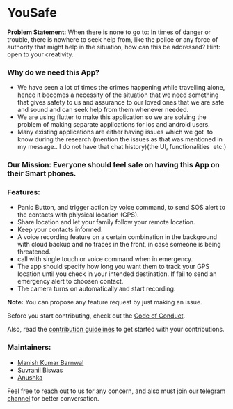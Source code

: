# YouSafe

**Problem Statement:** When there is none to go to: In times of danger or trouble, there is nowhere to seek help from, like the police or any force of authority that might help in the situation, how can this be addressed? Hint: open to your creativity.

### Why do we need this App?
- We have seen a lot of times the crimes happening while travelling alone, hence it becomes a necessity of the situation that we need something that gives safety to us and assurance to our loved ones that we are safe and sound and can seek help from them whenever needed.
- We are using flutter to make this application so we are solving the problem of making separate applications for ios and android users.
- Many existing applications are either having issues which we got  to know during the research (mention the issues as that was mentioned in my message.. I do not have that chat history)(the UI, functionalities  etc.)

### Our Mission: Everyone should feel safe on having this App on their Smart phones.

### Features:
- Panic Button, and trigger action by voice command, to send SOS alert to the contacts with phiysical location (GPS).
- Share location and let your family follow your remote location.
- Keep your contacts informed.
- A voice recording feature on a certain combination in the background with cloud backup and no traces in the front, in case someone is being threatened.
- call with single touch or voice command when in emergency.
- The app should specify how long you want them to track your GPS location until you check in your intended destination. If fail to send an emergency alert to choosen contact.
- The camera turns on automatically and start recording.

**Note:** You can propose any feature request by just making an issue.

Before you start contributing, check out the [Code of Conduct](CODEOFCONDUCT.md).

Also, read the [contribution guidelines](CONTRIBUTING.md) to get started with your contributions.

### Maintainers:
- [Manish Kumar Barnwal](https://github.com/imanishbarnwal)
- [Suvranil Biswas](http://github.com/neil-dev)
- [Anushka](https://github.com/Anushka-shukla)

Feel free to reach out to us for any concern, and also must join our [telegram channel](https://t.me/yousafe20) for better conversation.
